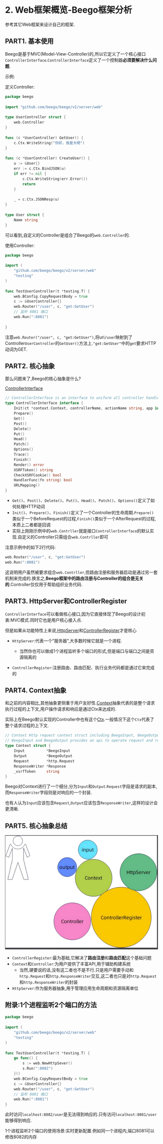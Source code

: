 # 2. Web框架概览-Beego框架分析

参考其它Web框架来设计自己的框架.

## PART1. 基本使用

Beego是基于MVC(Model-View-Controller)的,所以它定义了一个核心接口`ControllerInterface`.`ControllerInterface`定义了一个控制器**必须要解决什么问题**.

示例:

定义Controller:

```GO
package beego

import "github.com/beego/beego/v2/server/web"

type UserController struct {
	web.Controller
}

func (c *UserController) GetUser() {
	c.Ctx.WriteString("你好，我是大明")
}

func (c *UserController) CreateUser() {
	u := &User{}
	err := c.Ctx.BindJSON(u)
	if err != nil {
		c.Ctx.WriteString(err.Error())
		return
	}

	_ = c.Ctx.JSONResp(u)
}

type User struct {
	Name string
}
```

可以看到,自定义的Controller是组合了Beego的`web.Controller`的.

使用Controller:

```GO
package beego

import (
	"github.com/beego/beego/v2/server/web"
	"testing"
)

func TestUserController(t *testing.T) {
	web.BConfig.CopyRequestBody = true
	c := &UserController{}
	web.Router("/user", c, "get:GetUser")
	// 监听 8081 端口
	web.Run(":8081")

}
```

注意`web.Router("/user", c, "get:GetUser")`,将uri`/user`映射到了Controller`UserController`的`GetUser()`方法上.`"get:GetUser"`中的`get`要求HTTP动词为GET.

## PART2. 核心抽象

那么问题来了,Beego的核心抽象是什么?

[ControllerInterface](https://github.com/beego/beego/blob/develop/server/web/controller.go#L137)

```GO
// ControllerInterface is an interface to uniform all controller handler.
type ControllerInterface interface {
	Init(ct *context.Context, controllerName, actionName string, app interface{})
	Prepare()
	Get()
	Post()
	Delete()
	Put()
	Head()
	Patch()
	Options()
	Trace()
	Finish()
	Render() error
	XSRFToken() string
	CheckXSRFCookie() bool
	HandlerFunc(fn string) bool
	URLMapping()
}
```

- `Get()`、`Post()`、`Delete()`、`Put()`、`Head()`、`Patch()`、`Options()`定义了如何处理HTTP动词
- `Init()`、`Prepare()`、`Finish()`定义了一个Controller的生命周期.`Prepare()`类似于一个BeforeRequest的过程,`Finish()`类似于一个AfterRequest的过程,本质上二者都是回调
- 实际上刚刚示例中的`web.Contrller`就是接口`ControllerInterface`的默认实现.自定义的Controller只需组合`web.Contrller`即可

注意示例中的如下2行代码:

```GO
web.Router("/user", c, "get:GetUser")
web.Run(":8081")
```

这说明用户虽然被要求组合`web.Contrller`,但路由注册和服务器启动是通过另一套机制来完成的.换言之,**Beego框架中的路由注册与Controller的组合是无关的**.Controller仅仅用于帮助组织业务代码.

## PART3. HttpServer和ControllerRegister

`ControllerInterface`可以看做核心接口,因为它直接体现了Beego的设计初衷:MVC模式.同时它也是用户核心接入点.

但是如果从功能特性上来说,[HttpServer](https://github.com/beego/beego/blob/develop/server/web/server.go#L50)和[ControllerRegister](https://github.com/beego/beego/blob/develop/server/web/router.go#L160)才是核心

- `HttpServer`:代表一个"服务器",大多数时候它就是一个进程.
	- 当然你也可以做成1个进程监听多个端口的形式,但是端口与端口之间是资源隔离的

- `ControllerRegister`:注册路由、路由匹配、执行业务代码都是通过它来完成的

## PART4. Context抽象

和之前的内容相比,其他抽象更侧重于用户友好性.[Context](https://github.com/beego/beego/blob/develop/server/web/context/context.go#L72)抽象代表的是整个请求执行过程的上下文,用户操作请求和响应是通过Ctx来达成的.

实际上在Beego默认实现的Controller中也有这个[Ctx](https://github.com/beego/beego/blob/develop/server/web/controller.go#L109).一般情况下这个`Ctx`代表了整个请求过程的上下文.

```GO
// Context Http request context struct including BeegoInput, BeegoOutput, http.Request and http.ResponseWriter.
// BeegoInput and BeegoOutput provides an api to operate request and response more easily.
type Context struct {
	Input          *BeegoInput
	Output         *BeegoOutput
	Request        *http.Request
	ResponseWriter *Response
	_xsrfToken     string
}
```

Beego对Context进行了一个细分,分为`Input`和`Output`.`Request`字段是请求的副本,而`ResponseWriter`字段则是对响应的一个封装.

也有人认为`Input`应该包含`Request`,`Output`应该包含`ResponseWriter`,这样的设计会更清晰.

## PART5. 核心抽象总结

![Beego核心抽象](../img/Web框架之%20Server与路由树%20/2.Web框架概览-Beego框架分析/Beego核心抽象.png)

- `ControllerRegister`:最为基础,它解决了**路由注册**和**路由匹配**这个基础问题
- `Context`和`Controller`:为用户提供了丰富API,用于辅助构建系统
	- 当然,硬要说的话,没有这二者也不是不行.只是用户需要手动和`http.Request`和`http.ResponseWriter`交互,这二者也只是对`http.Request`和`http.ResponseWriter`的封装
- `HttpServer`:作为服务器抽象,用于管理应用生命周期和资源隔离单位

## 附录:1个进程监听2个端口的方法

```GO
package beego

import (
	"github.com/beego/beego/v2/server/web"
	"testing"
)

func TestUserController(t *testing.T) {
	go func() {
		s := web.NewHttpSever()
		s.Run(":8082")
	}()
	web.BConfig.CopyRequestBody = true
	c := &UserController{}
	web.Router("/user", c, "get:GetUser")
	// 监听 8081 端口
	web.Run(":8081")
}
```

此时访问`localhost:8082/user`是无法得到响应的.只有访问`localhost:8081/user`能够得到响应.

1个进程监听2个端口的使用场景:实时更新配置.例如同一个进程内,端口8081可以修改8082的内存